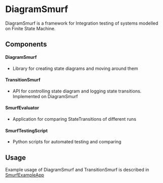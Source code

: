# DiagramSmurf
DiagramSmurf is a framework for Integration testing of systems modelled on Finite State Machine.

## Components
#### DiagramSmurf
- Library for creating state diagrams and moving around them
#### TransitionSmurf
- API for controlling state diagram and logging state transitions. Implemented on DiagramSmurf
#### SmurfEvaluator
- Application for comparing StateTransitions of different runs
#### SmurfTestingScript
- Python scripts for automated testing and comparing


## Usage
Example usage of DiagramSmurf and TransitionSmurf is described in [SmurfExampleApp](https://github.com/Melky-Phoe/StateSmurf/tree/master/SmurfExampleApp)